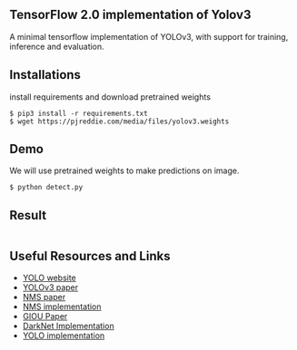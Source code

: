## TensorFlow 2.0 implementation of Yolov3 
A minimal tensorflow implementation of YOLOv3, with support for training, inference and evaluation.

## Installations
install requirements and download pretrained weights
```
$ pip3 install -r requirements.txt
$ wget https://pjreddie.com/media/files/yolov3.weights
```

## Demo 
We will use pretrained weights to make predictions on image.


```
$ python detect.py
```
## Result
<img src="">


## Useful Resources and Links



- [YOLO website](https://pjreddie.com/darknet/yolo/)
- [YOLOv3 paper](https://pjreddie.com/media/files/papers/YOLOv3.pdf)
- [NMS paper](https://arxiv.org/pdf/1704.04503.pdf)
- [NMS implementation](https://github.com/bharatsingh430/soft-nms)
- [GIOU Paper](https://giou.stanford.edu/GIoU.pdf)
- [DarkNet Implementation](https://github.com/pjreddie/darknet)
- [YOLO implementation](https://github.com/zzh8829/yolov3-tf2)






